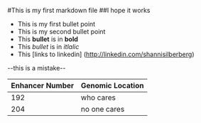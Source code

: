 #This is my first markdown file
##I hope it works

* This is my first bullet point
* This is my second bullet point
* This **bullet** is in **bold** 
* This *bullet* is in *itlalic*
* This [links to linkedin] (http://linkedin.com/shannisilberberg)

--this is a mistake--

Enhancer Number | Genomic Location
--------------- | ----------------
192 | who cares
204 | no one cares